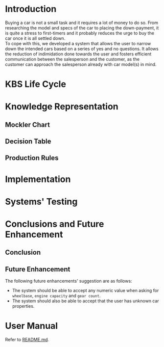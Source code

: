 # Introduction
Buying a car is not a small task and it requires a lot of money to do so. From researching the model and specs of the car to placing the down-payment, it is quite a stress to first-timers and it probably reduces the urge to buy the car once it is all settled down.  
To cope with this, we developed a system that allows the user to narrow down the intended cars based on a series of yes and no questions. It allows the reduction of indimidation done towards the user and fosters efficient communication between the salesperson and the customer, as the customer can approach the salesperson already with car model(s) in mind.

# KBS Life Cycle


# Knowledge Representation
## Mockler Chart


## Decision Table


## Production Rules



# Implementation


# Systems' Testing


# Conclusions and Future Enhancement
## Conclusion


## Future Enhancement
The following future enhancements' suggestion are as follows:
- The system should be able to accept any numeric value when asking for `wheelbase`, `engine capacity` and `gear count`.
- The system should also be able to accept that the user has unknown car properties.


# User Manual
Refer to [README.md](./README.md).